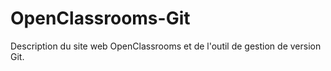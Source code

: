 # OpenClassrooms-Git
Description du site web OpenClassrooms et de l'outil de gestion de version Git.

